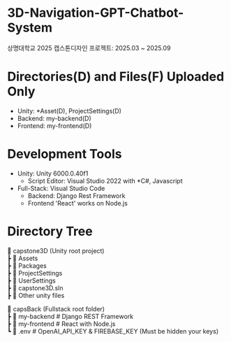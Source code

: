 # 3D-Navigation-GPT-Chatbot-System
상명대학교 2025 캡스톤디자인 프로젝트: 2025.03 ~ 2025.09

# Directories(D) and Files(F) Uploaded Only
- Unity: *Asset(D), ProjectSettings(D)
- Backend: my-backend(D)
- Frontend: my-frontend(D)

# Development Tools
- Unity: Unity 6000.0.40f1
  - Script Editor: Visual Studio 2022 with *C#, Javascript
- Full-Stack: Visual Studio Code
  - Backend: Django Rest Framework
  - Frontend 'React' works on Node.js

# Directory Tree

📂 capstone3D (Unity root project)  
 ┣ 📂 Assets  
 ┣ 📂 Packages  
 ┣ 📂 ProjectSettings  
 ┣ 📂 UserSettings  
 ┣ 📄 capstone3D.sln  
 ┣ 📄 Other unity files  

📂 capsBack (Fullstack root folder)  
 ┣ 📂 my-backend              # Django REST Framework  
 ┣ 📂 my-frontend             # React with Node.js  
 ┗ 📄 .env                    # OpenAI_API_KEY & FIREBASE_KEY (Must be hidden your keys)  

